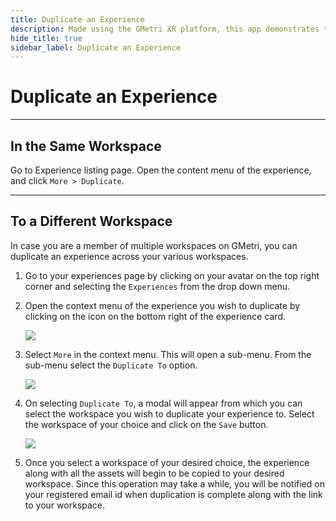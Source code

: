 ```yaml
---
title: Duplicate an Experience
description: Made using the GMetri XR platform, this app demonstrates the compatibility of the GMetri platform with external services like chatbot.
hide_title: true
sidebar_label: Duplicate an Experience
---
```


# Duplicate an Experience

---

## In the Same Workspace

Go to Experience listing page. Open the content menu of the experience, and click `More > Duplicate`.

---

## To a Different Workspace

In case you are a member of multiple workspaces on GMetri, you can duplicate an experience across your various workspaces.

1. Go to your experiences page by clicking on your avatar on the top right corner and selecting the `Experiences` from the drop down menu.

2. Open the context menu of the experience you wish to duplicate by clicking on the icon on the bottom right of the experience card.

    ![](https://r.vrgmetri.com/image/q_90/gb-web/portal-docs/assets/img/screenshots/experience_context_menu_open.png.jpg#boxShadow)

3. Select `More` in the context menu. This will open a sub-menu. From the sub-menu select the `Duplicate To` option.

    ![](https://r.vrgmetri.com/image/q_90/gb-web/portal-docs/assets/img/screenshots/experience_submenu_open.png.jpg#boxShadow)

4. On selecting `Duplicate To`, a modal will appear from which you can select the workspace you wish to duplicate your experience to. Select the workspace of your choice and click on the `Save` button.

    ![](https://r.vrgmetri.com/image/q_90/gb-web/portal-docs/assets/img/screenshots/duplicate_to_modal.png.jpg#boxShadow)

5. Once you select a workspace of your desired choice, the experience along with all the assets will begin to be copied to your desired workspace. Since this operation may take a while, you will be notified on your registered email id when duplication is complete along with the link to your workspace.
